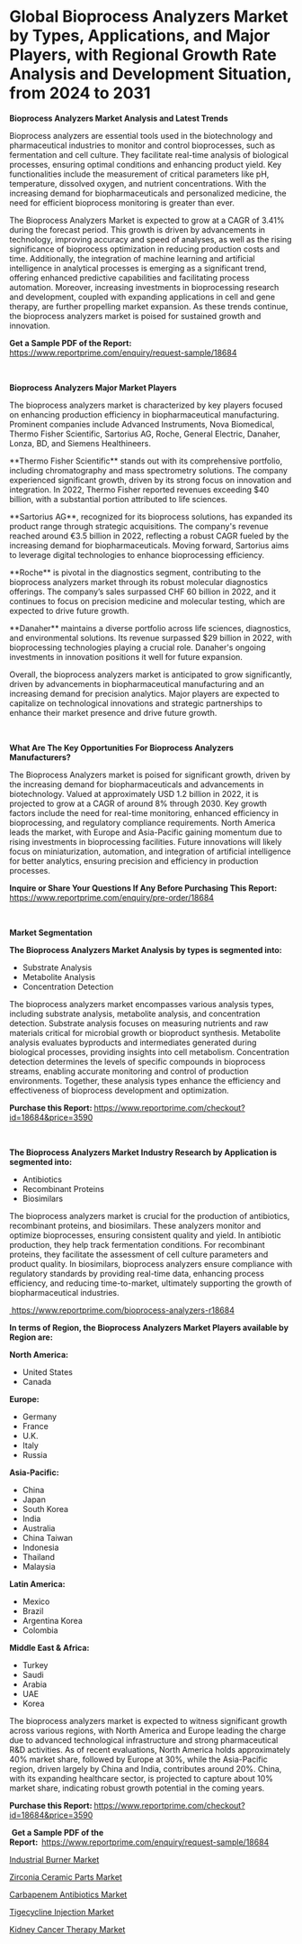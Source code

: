 <p><h1>Global Bioprocess Analyzers Market by Types, Applications, and Major Players, with Regional Growth Rate Analysis and Development Situation, from 2024 to 2031</h1></p><p><strong>Bioprocess Analyzers Market Analysis and Latest Trends</strong></p>
<p><p>Bioprocess analyzers are essential tools used in the biotechnology and pharmaceutical industries to monitor and control bioprocesses, such as fermentation and cell culture. They facilitate real-time analysis of biological processes, ensuring optimal conditions and enhancing product yield. Key functionalities include the measurement of critical parameters like pH, temperature, dissolved oxygen, and nutrient concentrations. With the increasing demand for biopharmaceuticals and personalized medicine, the need for efficient bioprocess monitoring is greater than ever.</p><p>The Bioprocess Analyzers Market is expected to grow at a CAGR of 3.41% during the forecast period. This growth is driven by advancements in technology, improving accuracy and speed of analyses, as well as the rising significance of bioprocess optimization in reducing production costs and time. Additionally, the integration of machine learning and artificial intelligence in analytical processes is emerging as a significant trend, offering enhanced predictive capabilities and facilitating process automation. Moreover, increasing investments in bioprocessing research and development, coupled with expanding applications in cell and gene therapy, are further propelling market expansion. As these trends continue, the bioprocess analyzers market is poised for sustained growth and innovation.</p></p>
<p><strong>Get a Sample PDF of the Report:&nbsp;</strong> <a href="https://www.reportprime.com/enquiry/request-sample/18684?utm_campaign=83&utm_medium=2&utm_source=Github&utm_content=ia&utm_term=21112024&utm_id=bioprocess-analyzers">https://www.reportprime.com/enquiry/request-sample/18684</a></p>
<p>&nbsp;</p>
<p><strong>Bioprocess Analyzers Major Market Players</strong></p>
<p><p>The bioprocess analyzers market is characterized by key players focused on enhancing production efficiency in biopharmaceutical manufacturing. Prominent companies include Advanced Instruments, Nova Biomedical, Thermo Fisher Scientific, Sartorius AG, Roche, General Electric, Danaher, Lonza, BD, and Siemens Healthineers.</p><p>**Thermo Fisher Scientific** stands out with its comprehensive portfolio, including chromatography and mass spectrometry solutions. The company experienced significant growth, driven by its strong focus on innovation and integration. In 2022, Thermo Fisher reported revenues exceeding $40 billion, with a substantial portion attributed to life sciences.</p><p>**Sartorius AG**, recognized for its bioprocess solutions, has expanded its product range through strategic acquisitions. The company's revenue reached around €3.5 billion in 2022, reflecting a robust CAGR fueled by the increasing demand for biopharmaceuticals. Moving forward, Sartorius aims to leverage digital technologies to enhance bioprocessing efficiency.</p><p>**Roche** is pivotal in the diagnostics segment, contributing to the bioprocess analyzers market through its robust molecular diagnostics offerings. The company’s sales surpassed CHF 60 billion in 2022, and it continues to focus on precision medicine and molecular testing, which are expected to drive future growth.</p><p>**Danaher** maintains a diverse portfolio across life sciences, diagnostics, and environmental solutions. Its revenue surpassed $29 billion in 2022, with bioprocessing technologies playing a crucial role. Danaher's ongoing investments in innovation positions it well for future expansion.</p><p>Overall, the bioprocess analyzers market is anticipated to grow significantly, driven by advancements in biopharmaceutical manufacturing and an increasing demand for precision analytics. Major players are expected to capitalize on technological innovations and strategic partnerships to enhance their market presence and drive future growth.</p></p>
<p>&nbsp;</p>
<p><strong>What Are The Key Opportunities For Bioprocess Analyzers Manufacturers?</strong></p>
<p><p>The Bioprocess Analyzers market is poised for significant growth, driven by the increasing demand for biopharmaceuticals and advancements in biotechnology. Valued at approximately USD 1.2 billion in 2022, it is projected to grow at a CAGR of around 8% through 2030. Key growth factors include the need for real-time monitoring, enhanced efficiency in bioprocessing, and regulatory compliance requirements. North America leads the market, with Europe and Asia-Pacific gaining momentum due to rising investments in bioprocessing facilities. Future innovations will likely focus on miniaturization, automation, and integration of artificial intelligence for better analytics, ensuring precision and efficiency in production processes.</p></p>
<p><strong>Inquire or Share Your Questions If Any Before Purchasing This Report:</strong> <a href="https://www.reportprime.com/enquiry/pre-order/18684?utm_campaign=83&utm_medium=2&utm_source=Github&utm_content=ia&utm_term=21112024&utm_id=bioprocess-analyzers">https://www.reportprime.com/enquiry/pre-order/18684</a></p>
<p>&nbsp;</p>
<p><strong>Market Segmentation</strong></p>
<p><strong>The Bioprocess Analyzers Market Analysis by types is segmented into:</strong></p>
<p><ul><li>Substrate Analysis</li><li>Metabolite Analysis</li><li>Concentration Detection</li></ul></p>
<p><p>The bioprocess analyzers market encompasses various analysis types, including substrate analysis, metabolite analysis, and concentration detection. Substrate analysis focuses on measuring nutrients and raw materials critical for microbial growth or bioproduct synthesis. Metabolite analysis evaluates byproducts and intermediates generated during biological processes, providing insights into cell metabolism. Concentration detection determines the levels of specific compounds in bioprocess streams, enabling accurate monitoring and control of production environments. Together, these analysis types enhance the efficiency and effectiveness of bioprocess development and optimization.</p></p>
<p><strong>Purchase this Report:&nbsp;</strong><a href="https://www.reportprime.com/checkout?id=18684&price=3590&utm_campaign=83&utm_medium=2&utm_source=Github&utm_content=ia&utm_term=21112024&utm_id=bioprocess-analyzers">https://www.reportprime.com/checkout?id=18684&price=3590</a></p>
<p>&nbsp;</p>
<p><strong>The Bioprocess Analyzers Market Industry Research by Application is segmented into:</strong></p>
<p><ul><li>Antibiotics</li><li>Recombinant Proteins</li><li>Biosimilars</li></ul></p>
<p><p>The bioprocess analyzers market is crucial for the production of antibiotics, recombinant proteins, and biosimilars. These analyzers monitor and optimize bioprocesses, ensuring consistent quality and yield. In antibiotic production, they help track fermentation conditions. For recombinant proteins, they facilitate the assessment of cell culture parameters and product quality. In biosimilars, bioprocess analyzers ensure compliance with regulatory standards by providing real-time data, enhancing process efficiency, and reducing time-to-market, ultimately supporting the growth of biopharmaceutical industries.</p></p>
<p><a href="https://www.reportprime.com/bioprocess-analyzers-r18684?utm_campaign=83&utm_medium=2&utm_source=Github&utm_content=ia&utm_term=21112024&utm_id=bioprocess-analyzers">&nbsp;https://www.reportprime.com/bioprocess-analyzers-r18684</a></p>
<p><strong>In terms of Region, the Bioprocess Analyzers Market Players available by Region are:</strong></p>
<p>
    <p> <strong> North America: </strong>
        <ul>
            <li>United States</li>
            <li>Canada</li>
        </ul>
        </p> 
    <p> <strong> Europe: </strong>
        <ul>
            <li>Germany</li>
            <li>France</li>
            <li>U.K.</li>
            <li>Italy</li>
            <li>Russia</li>
        </ul>
        </p> 
    <p> <strong> Asia-Pacific: </strong>
        <ul>
            <li>China</li>
            <li>Japan</li>
            <li>South Korea</li>
            <li>India</li>
            <li>Australia</li>
            <li>China Taiwan</li>
            <li>Indonesia</li>
            <li>Thailand</li>
            <li>Malaysia</li>
        </ul>
        </p> 
    <p> <strong> Latin America: </strong>
        <ul>
            <li>Mexico</li>
            <li>Brazil</li>
            <li>Argentina Korea</li>
            <li>Colombia</li>
        </ul>
        </p> 
    <p> <strong> Middle East & Africa: </strong>
        <ul>
            <li>Turkey</li>
            <li>Saudi</li>
            <li>Arabia</li>
            <li>UAE</li>
            <li>Korea</li>
        </ul>
    </p>
    </p>
<p><p>The bioprocess analyzers market is expected to witness significant growth across various regions, with North America and Europe leading the charge due to advanced technological infrastructure and strong pharmaceutical R&D activities. As of recent evaluations, North America holds approximately 40% market share, followed by Europe at 30%, while the Asia-Pacific region, driven largely by China and India, contributes around 20%. China, with its expanding healthcare sector, is projected to capture about 10% market share, indicating robust growth potential in the coming years.</p></p>
<p><strong>Purchase this Report: </strong><a href="https://www.reportprime.com/checkout?id=18684&price=3590&utm_campaign=83&utm_medium=2&utm_source=Github&utm_content=ia&utm_term=21112024&utm_id=bioprocess-analyzers">https://www.reportprime.com/checkout?id=18684&price=3590</a></p>
<p>&nbsp;<strong>Get a Sample PDF of the Report:&nbsp;&nbsp;</strong><a href="https://www.reportprime.com/enquiry/request-sample/18684?utm_campaign=83&utm_medium=2&utm_source=Github&utm_content=ia&utm_term=21112024&utm_id=bioprocess-analyzers">https://www.reportprime.com/enquiry/request-sample/18684</a></p>
<p><strong></strong></p>
<p><p><a href="https://github.com/mharielmesa/Market-Research-Report-List-5/blob/main/industrial-burner-market.md?utm_campaign=83&utm_medium=2&utm_source=Github&utm_content=ia&utm_term=21112024&utm_id=bioprocess-analyzers">Industrial Burner Market</a></p><p><a href="https://www.linkedin.com/pulse/recent-analysis-zirconia-ceramic-parts-market-highlights-y0txe?utm_campaign=83&utm_medium=2&utm_source=Github&utm_content=ia&utm_term=21112024&utm_id=bioprocess-analyzers">Zirconia Ceramic Parts Market</a></p><p><a href="https://issuu.com/reportprime-2/docs/carbapenem-antibiotics-market-size-_f6494d5dc59f65?utm_campaign=83&utm_medium=2&utm_source=Github&utm_content=ia&utm_term=21112024&utm_id=bioprocess-analyzers">Carbapenem Antibiotics Market</a></p><p><a href="https://issuu.com/reportprime-2/docs/tigecycline-injection-market-size-2_5c4a6bfc97a4f3?utm_campaign=83&utm_medium=2&utm_source=Github&utm_content=ia&utm_term=21112024&utm_id=bioprocess-analyzers">Tigecycline Injection Market</a></p><p><a href="https://www.linkedin.com/pulse/kidney-cancer-therapy-market-insights-industry-development-qo0we?utm_campaign=83&utm_medium=2&utm_source=Github&utm_content=ia&utm_term=21112024&utm_id=bioprocess-analyzers">Kidney Cancer Therapy Market</a></p></p>